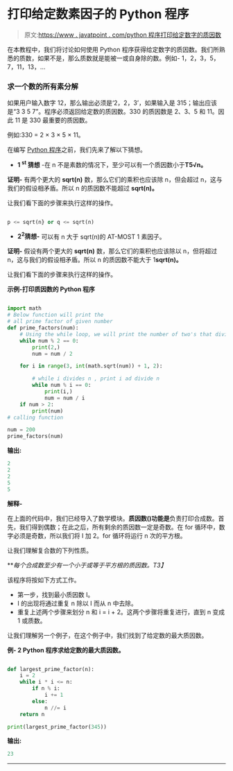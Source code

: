 # 打印给定数素因子的 Python 程序

> 原文:[https://www . javatpoint . com/python 程序打印给定数字的质因数](https://www.javatpoint.com/python-program-to-print-prime-factor-of-given-number)

在本教程中，我们将讨论如何使用 Python 程序获得给定数字的质因数。我们所熟悉的质数，如果不是，那么质数就是能被一或自身除的数。例如- 1，2，3，5，7，11，13，…

### 求一个数的所有素分解

如果用户输入数字 12，那么输出必须是‘2，2，3’，如果输入是 315；输出应该是“3 3 5 7”。程序必须返回给定数的质因数。330 的质因数是 2、3、5 和 11。因此 11 是 330 最重要的质因数。

例如:330 = 2 × 3 × 5 × 11。

在编写 [Python 程序](https://www.javatpoint.com/python-programs)之前，我们先来了解以下猜想。

*   **1 <sup>st</sup> 猜想** -在 n 不是素数的情况下，至少可以有一个质因数小于**T5√n。**

**证明-** 有两个更大的 **sqrt(n)** 数，那么它们的乘积也应该除 n，但会超过 n，这与我们的假设相矛盾。所以 n 的质因数不能超过 **sqrt(n)。**

让我们看下面的步骤来执行这样的操作。

```py

p <= sqrt(n} or q <= sqrt(n)

```

*   **2<sup>2</sup>猜想-** 可以有 n 大于 sqrt(n)的 AT-MOST 1 素因子。

**证明-** 假设有两个更大的 **sqrt(n)** 数，那么它们的乘积也应该除以 n，但将超过 n，这与我们的假设相矛盾。所以 n 的质因数不能大于 1**sqrt(n)。**

让我们看下面的步骤来执行这样的操作。

**示例-打印质因数的 Python 程序**

```py

import math
# Below function will print the
# all prime factor of given number
def prime_factors(num):
    # Using the while loop, we will print the number of two's that divide n
    while num % 2 == 0:
        print(2,)
        num = num / 2

    for i in range(3, int(math.sqrt(num)) + 1, 2):

        # while i divides n , print i ad divide n
        while num % i == 0:
            print(i,)
            num = num / i
    if num > 2:
        print(num)
# calling function 

num = 200
prime_factors(num)

```

**输出:**

```py
2
2
2
5
5

```

**解释-**

在上面的代码中，我们已经导入了数学模块。**质因数()功能是**负责打印合成数。首先，我们得到偶数；在此之后，所有剩余的质因数一定是奇数。在 for 循环中，数字必须是奇数，所以我们将 I 加 2。for 循环将运行 n 次的平方根。

让我们理解复合数的下列性质。

***每个合成数至少有一个小于或等于平方根的质因数。*T3】**

该程序将按如下方式工作。

*   第一步，找到最小质因数 I。
*   I 的出现将通过重复 n 除以 I 而从 n 中去除。
*   重复上述两个步骤来划分 n 和 i = i + 2。这两个步骤将重复进行，直到 n 变成 1 或质数。

让我们理解另一个例子，在这个例子中，我们找到了给定数的最大质因数。

**例- 2 Python 程序求给定数的最大质因数。**

```py

def largest_prime_factor(n):
    i = 2
    while i * i <= n:
        if n % i:
            i += 1
        else:
            n //= i
    return n

print(largest_prime_factor(345))

```

**输出:**

```py
23

```

* * *